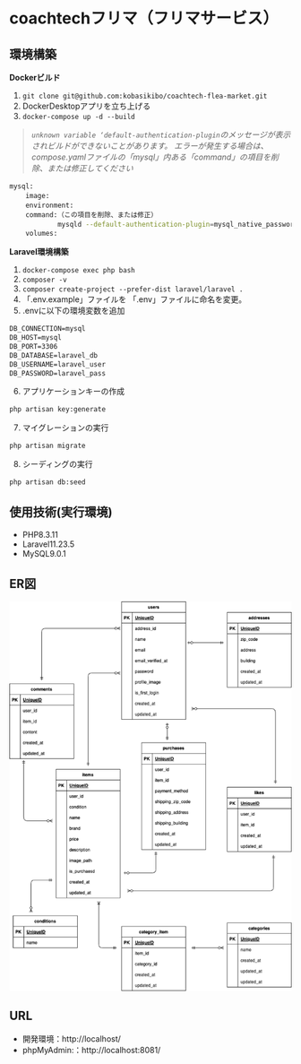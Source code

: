 # coachtechフリマ（フリマサービス）

## 環境構築
**Dockerビルド**
1. `git clone git@github.com:kobasikibo/coachtech-flea-market.git`
2. DockerDesktopアプリを立ち上げる
3. `docker-compose up -d --build`

> *`unknown variable ‘default-authentication-plugin`のメッセージが表示されビルドができないことがあります。
エラーが発生する場合は、compose.yamlファイルの「mysql」内ある「command」の項目を削除、または修正してください*
``` bash
mysql:
    image:
    environment:
    command:（この項目を削除、または修正）
            mysqld --default-authentication-plugin=mysql_native_password（MySQL8.0以降はこちらの設定が必要ない場合や異なる設定が必要な場合があります。）
    volumes:
```

**Laravel環境構築**
1. `docker-compose exec php bash`
2. `composer -v`
3. `composer create-project --prefer-dist laravel/laravel .`
4. 「.env.example」ファイルを 「.env」ファイルに命名を変更。
5. .envに以下の環境変数を追加
``` text
DB_CONNECTION=mysql
DB_HOST=mysql
DB_PORT=3306
DB_DATABASE=laravel_db
DB_USERNAME=laravel_user
DB_PASSWORD=laravel_pass
```
6. アプリケーションキーの作成
``` bash
php artisan key:generate
```
7. マイグレーションの実行
``` bash
php artisan migrate
```
8. シーディングの実行
``` bash
php artisan db:seed
```

## 使用技術(実行環境)
- PHP8.3.11
- Laravel11.23.5
- MySQL9.0.1

## ER図
![ER](src/database/diagrams/er_diagram.png)

## URL
- 開発環境：http://localhost/
- phpMyAdmin:：http://localhost:8081/
